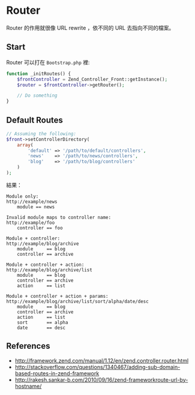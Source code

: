 # Router

Router 的作用就很像 URL rewrite ，依不同的 URL 去指向不同的檔案。

## Start

Router 可以打在 `Bootstrap.php` 裡:

```php
function _initRoutes() {
    $frontController = Zend_Controller_Front::getInstance();
    $router = $frontController->getRouter();

    // Do something
}
```

## Default Routes

```php
// Assuming the following:
$front->setControllerDirectory(
    array(
        'default' => '/path/to/default/controllers',
        'news'    => '/path/to/news/controllers',
        'blog'    => '/path/to/blog/controllers'
    )
);
```

結果：

```
Module only:
http://example/news
    module == news

Invalid module maps to controller name:
http://example/foo
    controller == foo

Module + controller:
http://example/blog/archive
    module     == blog
    controller == archive

Module + controller + action:
http://example/blog/archive/list
    module     == blog
    controller == archive
    action     == list

Module + controller + action + params:
http://example/blog/archive/list/sort/alpha/date/desc
    module     == blog
    controller == archive
    action     == list
    sort       == alpha
    date       == desc
```

References
----------

* http://framework.zend.com/manual/1.12/en/zend.controller.router.html
* http://stackoverflow.com/questions/1340467/adding-sub-domain-based-routes-in-zend-framework
* http://rakesh.sankar-b.com/2010/09/16/zend-frameworkroute-url-by-hostname/
